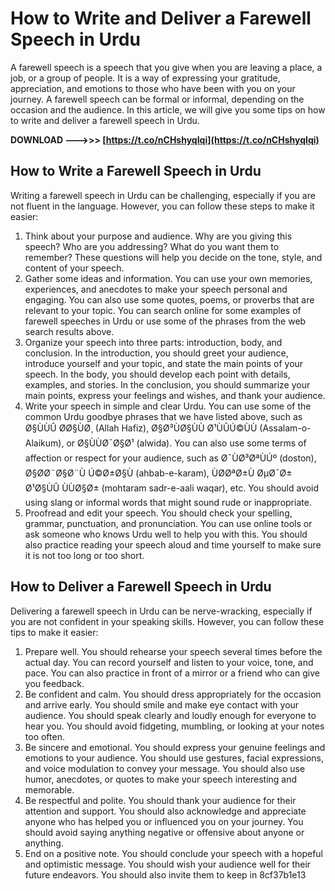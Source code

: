 
 
# How to Write and Deliver a Farewell Speech in Urdu
 
A farewell speech is a speech that you give when you are leaving a place, a job, or a group of people. It is a way of expressing your gratitude, appreciation, and emotions to those who have been with you on your journey. A farewell speech can be formal or informal, depending on the occasion and the audience. In this article, we will give you some tips on how to write and deliver a farewell speech in Urdu.
 
**DOWNLOAD --->>> [https://t.co/nCHshyqIqi](https://t.co/nCHshyqIqi)**


 
## How to Write a Farewell Speech in Urdu
 
Writing a farewell speech in Urdu can be challenging, especially if you are not fluent in the language. However, you can follow these steps to make it easier:
 
1. Think about your purpose and audience. Why are you giving this speech? Who are you addressing? What do you want them to remember? These questions will help you decide on the tone, style, and content of your speech.
2. Gather some ideas and information. You can use your own memories, experiences, and anecdotes to make your speech personal and engaging. You can also use some quotes, poems, or proverbs that are relevant to your topic. You can search online for some examples of farewell speeches in Urdu or use some of the phrases from the web search results above.
3. Organize your speech into three parts: introduction, body, and conclusion. In the introduction, you should greet your audience, introduce yourself and your topic, and state the main points of your speech. In the body, you should develop each point with details, examples, and stories. In the conclusion, you should summarize your main points, express your feelings and wishes, and thank your audience.
4. Write your speech in simple and clear Urdu. You can use some of the common Urdu goodbye phrases that we have listed above, such as Ø§ÙÙÛ Ø­Ø§ÙØ¸ (Allah Hafiz), Ø§Ø³ÙØ§ÙÙ Ø¹ÙÛÚ©ÙÙ (Assalam-o-Alaikum), or Ø§ÙÙØ¯Ø§Ø¹ (alwida). You can also use some terms of affection or respect for your audience, such as Ø¯ÙØ³ØªÙÚº (doston), Ø§Ø­Ø¨Ø§Ø¨Ù Ú©Ø±Ø§Ù (ahbab-e-karam), ÙØ­ØªØ±Ù ØµØ¯Ø± Ø¹Ø§ÙÛ ÙÙØ§Ø± (mohtaram sadr-e-aali waqar), etc. You should avoid using slang or informal words that might sound rude or inappropriate.
5. Proofread and edit your speech. You should check your spelling, grammar, punctuation, and pronunciation. You can use online tools or ask someone who knows Urdu well to help you with this. You should also practice reading your speech aloud and time yourself to make sure it is not too long or too short.

## How to Deliver a Farewell Speech in Urdu
 
Delivering a farewell speech in Urdu can be nerve-wracking, especially if you are not confident in your speaking skills. However, you can follow these tips to make it easier:

1. Prepare well. You should rehearse your speech several times before the actual day. You can record yourself and listen to your voice, tone, and pace. You can also practice in front of a mirror or a friend who can give you feedback.
2. Be confident and calm. You should dress appropriately for the occasion and arrive early. You should smile and make eye contact with your audience. You should speak clearly and loudly enough for everyone to hear you. You should avoid fidgeting, mumbling, or looking at your notes too often.
3. Be sincere and emotional. You should express your genuine feelings and emotions to your audience. You should use gestures, facial expressions, and voice modulation to convey your message. You should also use humor, anecdotes, or quotes to make your speech interesting and memorable.
4. Be respectful and polite. You should thank your audience for their attention and support. You should also acknowledge and appreciate anyone who has helped you or influenced you on your journey. You should avoid saying anything negative or offensive about anyone or anything.
5. End on a positive note. You should conclude your speech with a hopeful and optimistic message. You should wish your audience well for their future endeavors. You should also invite them to keep in 8cf37b1e13


